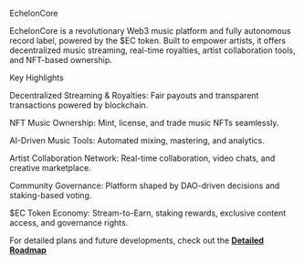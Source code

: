 EchelonCore

EchelonCore is a revolutionary Web3 music platform and fully autonomous record label, powered by the $EC token. Built to empower artists, it offers decentralized music streaming, real-time royalties, artist collaboration tools, and NFT-based ownership.

Key Highlights

Decentralized Streaming & Royalties: Fair payouts and transparent transactions powered by blockchain.

NFT Music Ownership: Mint, license, and trade music NFTs seamlessly.

AI-Driven Music Tools: Automated mixing, mastering, and analytics.

Artist Collaboration Network: Real-time collaboration, video chats, and creative marketplace.

Community Governance: Platform shaped by DAO-driven decisions and staking-based voting.

$EC Token Economy: Stream-to-Earn, staking rewards, exclusive content access, and governance rights.

For detailed plans and future developments, check out the [**Detailed Roadmap**](./DETAILED_ROADMAP.md)

